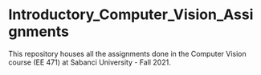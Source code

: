 # Introductory_Computer_Vision_Assignments
This repository houses all the assignments done in the Computer Vision course (EE 471) at Sabanci University - Fall 2021.

